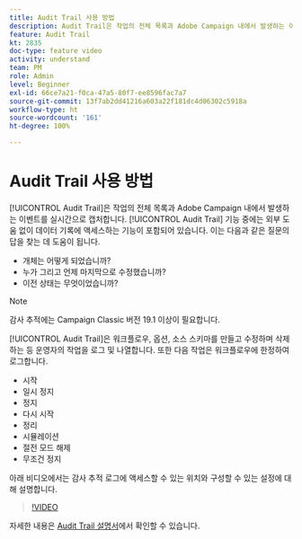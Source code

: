 ```yaml
---
title: Audit Trail 사용 방법
description: Audit Trail은 작업의 전체 목록과 Adobe Campaign 내에서 발생하는 이벤트를 실시간으로 캡처합니다.
feature: Audit Trail
kt: 2835
doc-type: feature video
activity: understand
team: PM
role: Admin
level: Beginner
exl-id: 66ce7a21-f0ca-47a5-80f7-ee8596fac7a7
source-git-commit: 13f7ab2dd41216a603a22f181dc4d06302c5918a
workflow-type: ht
source-wordcount: '161'
ht-degree: 100%

---
```


# Audit Trail 사용 방법

[!UICONTROL Audit Trail]은 작업의 전체 목록과 Adobe Campaign 내에서 발생하는 이벤트를 실시간으로 캡처합니다. [!UICONTROL Audit Trail] 기능 중에는 외부 도움 없이 데이터 기록에 액세스하는 기능이 포함되어 있습니다. 이는 다음과 같은 질문의 답을 찾는 데 도움이 됩니다.

* 개체는 어떻게 되었습니까?
* 누가 그리고 언제 마지막으로 수정했습니까?
* 이전 상태는 무엇이었습니까?

>[!NOTE]
>
>감사 추적에는 Campaign Classic 버전 19.1 이상이 필요합니다.

[!UICONTROL Audit Trail]은 워크플로우, 옵션, 소스 스키마를 만들고 수정하며 삭제하는 등 운영자의 작업을 로그 및 나열합니다. 또한 다음 작업은 워크플로우에 한정하여 로그합니다.

* 시작
* 일시 정지
* 정지
* 다시 시작
* 정리
* 시뮬레이션
* 절전 모드 해제
* 무조건 정지

아래 비디오에서는 감사 추적 로그에 액세스할 수 있는 위치와 구성할 수 있는 설정에 대해 설명합니다.

>[!VIDEO](https://video.tv.adobe.com/v/27425?quality=12&learn=on)

자세한 내용은 [Audit Trail 설명서](https://experienceleague.adobe.com/docs/campaign-classic/using/monitoring-campaign-classic/production-procedures/audit-trail.html?lang=ko)에서 확인할 수 있습니다.
